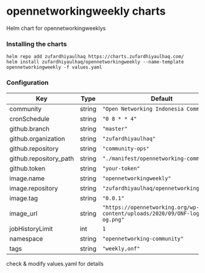 # opennetworkingweekly charts
Helm chart for opennetworkingweeklys

### Installing the charts
```
helm repo add zufardhiyaulhaq https://charts.zufardhiyaulhaq.com/
helm install zufardhiyaulhaq/opennetworkingweekly --name-template opennetworkingweekly -f values.yaml
```

### Configuration

| Key | Type | Default | Description |
|-----|------|---------|-------------|
| community | string | `"Open Networking Indonesia Community"` |  |
| cronSchedule | string | `"0 8 * * 4"` |  |
| github.branch | string | `"master"` |  |
| github.organization | string | `"zufardhiyaulhaq"` |  |
| github.repository | string | `"community-ops"` |  |
| github.repository_path | string | `"./manifest/opennetworking-community/"` |  |
| github.token | string | `"your-token"` |  |
| image.name | string | `"opennetworkingweekly"` |  |
| image.repository | string | `"zufardhiyaulhaq/opennetworkingweekly"` |  |
| image.tag | string | `"0.0.1"` |  |
| image_url | string | `"https://opennetworking.org/wp-content/uploads/2020/09/ONF-logo-og.png"` |  |
| jobHistoryLimit | int | `1` |  |
| namespace | string | `"opennetworking-community"` |  |
| tags | string | `"weekly,onf"` |  |

check & modify values.yaml for details
